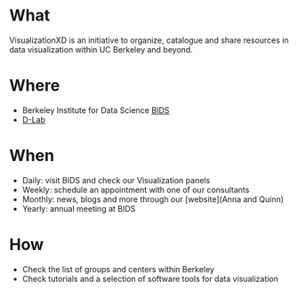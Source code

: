 # What
VisualizationXD is an initiative to organize, catalogue and share resources in data visualization within UC Berkeley and beyond.

# Where
- Berkeley Institute for Data Science [BIDS](bids.berkeley.edu)
- [D-Lab](dlab.berkeley.edu)

# When
- Daily: visit BIDS and check our Visualization panels
- Weekly: schedule an appointment with one of our consultants
- Monthly: news, blogs and more through our [website](Anna and Quinn)
- Yearly: annual meeting at BIDS

# How
- Check the list of groups and centers within Berkeley
- Check tutorials and a selection of software tools for data visualization
